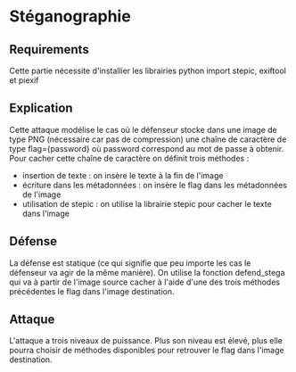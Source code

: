 # Stéganographie

## Requirements

Cette partie nécessite d'installier les librairies python import stepic, exiftool et piexif

## Explication

Cette attaque modélise le cas où le défenseur stocke dans une image de type PNG (nécessaire car pas de compression) une chaîne de caractère de type flag={password} où password correspond au mot de passe à obtenir.  
Pour cacher cette chaîne de caractère on définit trois méthodes :  
* insertion de texte : on insère le texte à la fin de l'image
* écriture dans les métadonnées : on insère le flag dans les métadonnées de l'image
* utilisation de stepic : on utilise la librairie stepic pour cacher le texte dans l'image

## Défense

La défense est statique (ce qui signifie que peu importe les cas le défenseur va agir de la même manière). On utilise la fonction defend_stega qui va à partir de l'image source cacher à l'aide d'une des trois méthodes précédentes le flag dans l'image destination.  

## Attaque

L'attaque a trois niveaux de puissance. Plus son niveau est élevé, plus elle pourra choisir de méthodes disponibles pour retrouver le flag dans l'image destination.
